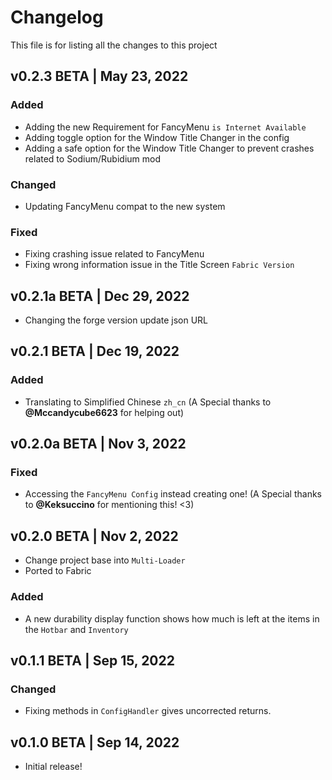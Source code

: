 # Changelog
This file is for listing all the changes to this project

## v0.2.3 BETA | May 23, 2022
### Added
- Adding the new Requirement for FancyMenu `is Internet Available`
- Adding toggle option for the Window Title Changer in the config
- Adding a safe option for the Window Title Changer to prevent crashes related to Sodium/Rubidium mod

### Changed
- Updating FancyMenu compat to the new system

### Fixed
- Fixing crashing issue related to FancyMenu
- Fixing wrong information issue in the Title Screen `Fabric Version`

## v0.2.1a BETA | Dec 29, 2022
- Changing the forge version update json URL

## v0.2.1 BETA | Dec 19, 2022
### Added
- Translating to Simplified Chinese `zh_cn` (A Special thanks to **@Mccandycube6623** for helping out)

## v0.2.0a BETA | Nov 3, 2022
### Fixed
- Accessing the `FancyMenu Config` instead creating one! (A Special thanks to **@Keksuccino** for mentioning this! <3)

## v0.2.0 BETA | Nov 2, 2022
- Change project base into `Multi-Loader`
- Ported to Fabric
### Added
- A new durability display function shows how much is left at the items in the `Hotbar` and `Inventory`

## v0.1.1 BETA | Sep 15, 2022
### Changed
- Fixing methods in `ConfigHandler` gives uncorrected returns.

## v0.1.0 BETA | Sep 14, 2022
- Initial release!